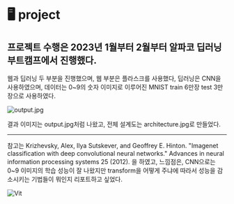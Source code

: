 # 🖥️ project 
## 프로젝트 수행은 2023년 1월부터 2월부터 알파코 딥러닝 부트캠프에서 진행했다. 


웹과 딥러닝 두 부분을 진행했으며, 웹 부분은 플라스크를 사용했다, 딥러닝은 CNN을 사용하였으며, 데이터는 0~9의 숫자 이미지로 이루어진 MNIST train 6만장 test 3만장으로 사용하였다. 

![output.jpg](https://github.com/kieunseo/project/assets/161268857/04750722-4e78-44dd-b8f0-984769003c69)

결과 이미지는 output.jpg처럼 나왔고, 전체 설계도는 architecture.jpg로 만들었다. 
***
참고는 Krizhevsky, Alex, Ilya Sutskever, and Geoffrey E. Hinton. "Imagenet classification with deep convolutional neural networks." Advances in neural information processing systems 25 (2012). 을 하였고, 느낌점은, CNN으로는 0~9 이미지의 학습 성능이 잘 나왔지만 transform을 어떻게 주냐에 따라서 성능을 감소시키는 기법들이 뭐인지 리포트하고 싶었다.


![Vit](https://github.com/kieunseo/project/assets/161268857/2b17d102-9372-4ad5-80bc-b9e248705395)

